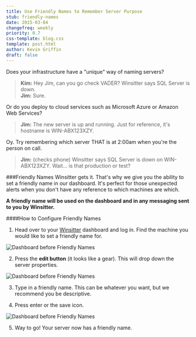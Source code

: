 ```yaml
---
title: Use Friendly Names to Remember Server Purpose
stub: friendly-names
date: 2015-03-04
changefreq: weekly
priority: 0.7
css-template: blog.css
template: post.html
author: Kevin Griffin
draft: false
---
```


Does your infrastructure have a "unique" way of naming servers?

>**Kim:** Hey Jim, can you go check VADER?  Winsitter says SQL Server is down.  
>**Jim:** Sure.

Or do you deploy to cloud services such as Microsoft Azure or Amazon Web Services?

>**Jim:** The new server is up and running.  Just for reference, it's hostname is WIN-ABX123XZY.

Oy.  Try remembering which server THAT is at 2:00am when you're the person on call.

>**Jim:** (checks phone) Winsitter says SQL Server is down on WIN-ABX123XZY.  Wait... is that production or test?  

###Friendly Names
Winsitter gets it.  That's why we give you the ability to set a friendly name in our dashboard.  It's perfect for those unexpected alerts when you don't have any reference to which machines are which.

**A friendly name will be used on the dashboard and in any messaging sent to you by Winsitter.**

####How to Configure Friendly Names

1) Head over to your [Winsitter](https://dashboard.winsitter.com) dashboard and log in.  Find the machine you would like to set a friendly name for.

![Dashboard before Friendly Names](http://winsitter.com/images/friendly-names-01.png)

2) Press the **edit button** (it looks like a gear).  This will drop down the server properties.

![Dashboard before Friendly Names](http://winsitter.com/images/friendly-names-02.png)

3) Type in a friendly name.  This can be whatever you want, but we recommend you be descriptive.

4) Press enter or the save icon.

![Dashboard before Friendly Names](http://winsitter.com/images/friendly-names-03.png)

5) Way to go!  Your server now has a friendly name.
